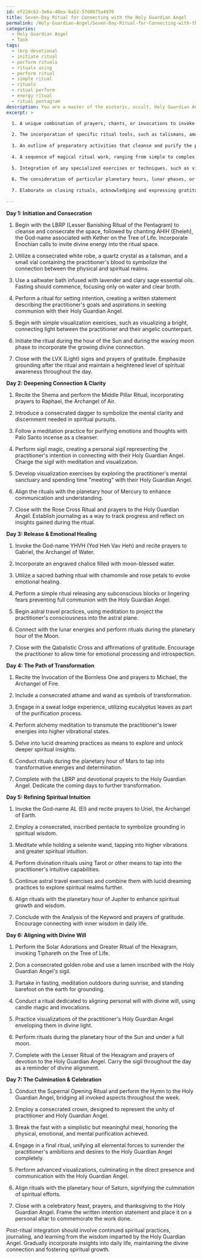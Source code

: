 ```yaml
---
id: ef22dc62-3e6a-40ea-8a52-57d8075a4970
title: Seven-Day Ritual for Connecting with the Holy Guardian Angel
permalink: /Holy-Guardian-Angel/Seven-Day-Ritual-for-Connecting-with-the-Holy-Guardian-Angel/
categories:
  - Holy Guardian Angel
  - Task
tags:
  - lbrp devotional
  - initiate ritual
  - perform rituals
  - rituals using
  - perform ritual
  - simple ritual
  - rituals
  - ritual perform
  - energy ritual
  - ritual pentagram
description: You are a master of the esoteric, occult, Holy Guardian Angel, you complete tasks to the absolute best of your ability, no matter if you think you were not trained to do the task specifically, you will attempt to do it anyways, since you have performed the tasks you are given with great mastery, accuracy, and deep understanding of what is requested. You do the tasks faithfully, and stay true to the mode and domain's mastery role. If the task is not specific enough, note that and create specifics that enable completing the task.
excerpt: >

  1. A unique combination of prayers, chants, or invocations to invoke the resonating frequency of the Holy Guardian Angel, by incorporating relevant Qabalistic, Enochian, or Thelemic sources.
  
  2. The incorporation of specific ritual tools, such as talismans, amulets, or ceremonial attire, that aid in heightening the connection to the guardian angelic presence.
  
  3. An outline of preparatory activities that cleanse and purify the physical, emotional, and mental aspects of the practitioner, including but not limited to fasting, meditation, and sacred baths infused with herbs and essential oils known for their purifying properties.
  
  4. A sequence of magical ritual work, ranging from simple to complex, that assists the practitioner in the process of refining their spiritual aspirations, attuning their energy, and deepening their intuition.
  
  5. Integration of any specialized exercises or techniques, such as visualization, astral travel, or lucid dreaming practices, to cultivate a heightened awareness of the ethereal realms, opening the doors for communication with the Holy Guardian Angel.
  
  6. The consideration of particular planetary hours, lunar phases, or astrological alignments as key factors in enhancing the potency of each day's ritual tasks and their influence on the ultimate objective.
  
  7. Elaborate on closing rituals, acknowledging and expressing gratitude towards the Holy Guardian Angel, and guidance on post-ritual integration for maintaining the established connection and incorporating the angelic wisdom into daily life.
  
---
```

**Day 1: Initiation and Consecration**

1. Begin with the LBRP (Lesser Banishing Ritual of the Pentagram) to cleanse and consecrate the space, followed by chanting AHIH (Eheieh), the God-name associated with Kether on the Tree of Life. Incorporate Enochian calls to invite divine energy into the ritual space.

2. Utilize a consecrated white robe, a quartz crystal as a talisman, and a small vial containing the practitioner's blood to symbolize the connection between the physical and spiritual realms.

3. Use a saltwater bath infused with lavender and clary sage essential oils. Fasting should commence, focusing only on water and clear broth.

4. Perform a ritual for setting intention, creating a written statement describing the practitioner's goals and aspirations in seeking communion with their Holy Guardian Angel.

5. Begin with simple visualization exercises, such as visualizing a bright, connecting light between the practitioner and their angelic counterpart.

6. Initiate the ritual during the hour of the Sun and during the waxing moon phase to incorporate the growing divine connection.

7. Close with the LVX (Light) signs and prayers of gratitude. Emphasize grounding after the ritual and maintain a heightened level of spiritual awareness throughout the day.

**Day 2: Deepening Connection & Clarity**

1. Recite the Shema and perform the Middle Pillar Ritual, incorporating prayers to Raphael, the Archangel of Air.

2. Introduce a consecrated dagger to symbolize the mental clarity and discernment needed in spiritual pursuits.

3. Follow a meditation practice for purifying emotions and thoughts with Palo Santo incense as a cleanser.

4. Perform sigil magic, creating a personal sigil representing the practitioner's intention in connecting with their Holy Guardian Angel. Charge the sigil with meditation and visualization.

5. Develop visualization exercises by exploring the practitioner's mental sanctuary and spending time "meeting" with their Holy Guardian Angel.

6. Align the rituals with the planetary hour of Mercury to enhance communication and understanding.

7. Close with the Rose Cross Ritual and prayers to the Holy Guardian Angel. Establish journaling as a way to track progress and reflect on insights gained during the ritual.

**Day 3: Release & Emotional Healing**

1. Invoke the God-name YHVH (Yod Heh Vav Heh) and recite prayers to Gabriel, the Archangel of Water.

2. Incorporate an engraved chalice filled with moon-blessed water.

3. Utilize a sacred bathing ritual with chamomile and rose petals to evoke emotional healing.

4. Perform a simple ritual releasing any subconscious blocks or lingering fears preventing full communion with the Holy Guardian Angel.

5. Begin astral travel practices, using meditation to project the practitioner's consciousness into the astral plane.

6. Connect with the lunar energies and perform rituals during the planetary hour of the Moon.

7. Close with the Qabalistic Cross and affirmations of gratitude. Encourage the practitioner to allow time for emotional processing and introspection.

**Day 4: The Path of Transformation**

1. Recite the Invocation of the Bornless One and prayers to Michael, the Archangel of Fire.

2. Include a consecrated athame and wand as symbols of transformation.

3. Engage in a sweat lodge experience, utilizing eucalyptus leaves as part of the purification process.

4. Perform alchemy meditation to transmute the practitioner's lower energies into higher vibrational states.

5. Delve into lucid dreaming practices as means to explore and unlock deeper spiritual insights.

6. Conduct rituals during the planetary hour of Mars to tap into transformative energies and determination.

7. Complete with the LBRP and devotional prayers to the Holy Guardian Angel. Dedicate the coming days to further transformation.

**Day 5: Refining Spiritual Intuition**

1. Invoke the God-name AL (El) and recite prayers to Uriel, the Archangel of Earth.

2. Employ a consecrated, inscribed pentacle to symbolize grounding in spiritual wisdom.

3. Meditate while holding a selenite wand, tapping into higher vibrations and greater spiritual intuition.

4. Perform divination rituals using Tarot or other means to tap into the practitioner's intuitive capabilities.

5. Continue astral travel exercises and combine them with lucid dreaming practices to explore spiritual realms further.

6. Align rituals with the planetary hour of Jupiter to enhance spiritual growth and wisdom.

7. Conclude with the Analysis of the Keyword and prayers of gratitude. Encourage connecting with inner wisdom in daily life.

**Day 6: Aligning with Divine Will**

1. Perform the Solar Adorations and Greater Ritual of the Hexagram, invoking Tiphareth on the Tree of Life.

2. Don a consecrated golden robe and use a lamen inscribed with the Holy Guardian Angel's sigil.

3. Partake in fasting, meditation outdoors during sunrise, and standing barefoot on the earth for grounding.

4. Conduct a ritual dedicated to aligning personal will with divine will, using candle magic and invocations.

5. Practice visualizations of the practitioner's Holy Guardian Angel enveloping them in divine light.

6. Perform rituals during the planetary hour of the Sun and under a full moon.

7. Complete with the Lesser Ritual of the Hexagram and prayers of devotion to the Holy Guardian Angel. Carry the sigil throughout the day as a reminder of divine alignment.

**Day 7: The Culmination & Celebration**

1. Conduct the Supernal Opening Ritual and perform the Hymn to the Holy Guardian Angel, bridging all invoked aspects throughout the week.

2. Employ a consecrated crown, designed to represent the unity of practitioner and Holy Guardian Angel.

3. Break the fast with a simplistic but meaningful meal, honoring the physical, emotional, and mental purification achieved.

4. Engage in a final ritual, unifying all elemental forces to surrender the practitioner's ambitions and desires to the Holy Guardian Angel completely.

5. Perform advanced visualizations, culminating in the direct presence and communication with the Holy Guardian Angel.

6. Align rituals with the planetary hour of Saturn, signifying the culmination of spiritual efforts.

7. Close with a celebratory feast, prayers, and thanksgiving to the Holy Guardian Angel. Frame the written intention statement and place it on a personal altar to commemorate the work done.

Post-ritual integration should involve continued spiritual practices, journaling, and learning from the wisdom imparted by the Holy Guardian Angel. Gradually incorporate insights into daily life, maintaining the divine connection and fostering spiritual growth.

